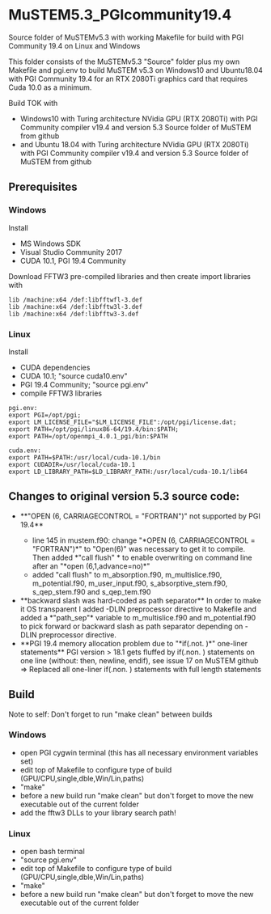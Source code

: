 # MuSTEM5.3_PGIcommunity19.4
Source folder of MuSTEMv5.3 with working Makefile for build with PGI Community 19.4 on Linux and Windows

This folder consists of the MuSTEMv5.3 "Source" folder plus my own Makefile and pgi.env to build MuSTEM v5.3
on Windows10 and Ubuntu18.04 with PGI Community 19.4 for an RTX 2080Ti graphics card that requires Cuda 10.0 as a minimum.

Build TOK with
<ul>
<li>Windows10 with Turing architecture NVidia GPU (RTX 2080Ti) with PGI Community compiler v19.4 and version 5.3 Source folder of MuSTEM from github</li>
<li>    and Ubuntu 18.04 with Turing architecture NVidia GPU (RTX 2080Ti) with PGI Community compiler v19.4 and version 5.3 Source folder of MuSTEM from github</li>
</ul>

## Prerequisites

### Windows
Install
<ul>
<li>MS Windows SDK</li>
<li>Visual Studio Community 2017</li>
<li>CUDA 10.1, PGI 19.4 Community</li>
</ul>

Download FFTW3 pre-compiled libraries and then create import libraries with

    lib /machine:x64 /def:libfftwfl-3.def
    lib /machine:x64 /def:libfftw3l-3.def
    lib /machine:x64 /def:libfftw3-3.def


### Linux
Install
<ul>
<li>CUDA dependencies</li>
<li>CUDA 10.1; "source cuda10.env"</li>
<li>PGI 19.4 Community; "source pgi.env"</li>
<li>compile FFTW3 libraries</li>
</ul>

    pgi.env:
    export PGI=/opt/pgi;
    export LM_LICENSE_FILE="$LM_LICENSE_FILE":/opt/pgi/license.dat;
    export PATH=/opt/pgi/linux86-64/19.4/bin:$PATH;
    export PATH=/opt/openmpi_4.0.1_pgi/bin:$PATH

    cuda.env:
    export PATH=$PATH:/usr/local/cuda-10.1/bin
    export CUDADIR=/usr/local/cuda-10.1
    export LD_LIBRARY_PATH=$LD_LIBRARY_PATH:/usr/local/cuda-10.1/lib64

## Changes to original version 5.3 source code:

<ul>
<li> **"OPEN (6, CARRIAGECONTROL = "FORTRAN")" not supported by PGI 19.4**</li>
    <ul>
	<li> line 145 in mustem.f90:  change "*OPEN (6, CARRIAGECONTROL = "FORTRAN")*" to "Open(6)" was necessary to get it to compile.   
	Then added *"call flush" * to enable overwriting on command line after an "*open (6,1,advance=no)*"</li>
 <li> added "call flush" to m_absorption.f90, m_multislice.f90, m_potential.f90, m_user_input.f90, s_absorptive_stem.f90, s_qep_stem.f90 and s_qep_tem.f90 </li>
 </ul>
<li> **backward slash was hard-coded as path separator**
In order to make it OS transparent I added -DLIN preprocessor directive to Makefile and added a  *"path_sep"* variable to m_multislice.f90 and m_potential.f90 to pick forward or backward slash as path separator depending on -DLIN preprocessor directive.
</li>
<li> **PGI 19.4 memory allocation problem due to "*if(.not.    )*" one-liner statements**  
PGI version > 18.1 gets fluffed by if(.non. ) statements on one line (without:  then, newline, endif), see issue 17 on MuSTEM github
=> Replaced all one-liner if(.non. ) statements with full length statements </li>
</ul>


## Build

Note to self: Don't forget to run "make clean" between builds

### Windows
<ul>
<li> open PGI cygwin terminal (this has all necessary environment variables set)</li>
<li>edit top of Makefile to configure type of build (GPU/CPU,single,dble,Win/Lin,paths)</li>
<li>"make"</li>
<li>before a new build run "make clean" but don't forget to move the new executable out of the current folder</li>
<li>add the fftw3 DLLs to your library search path!
</ul>

### Linux

<ul>
<li> open bash terminal </li>
<li>"source pgi.env"</li>
<li>edit top of Makefile to configure type of build (GPU/CPU,single,dble,Win/Lin,paths)</li>
<li>"make"</li>
<li>before a new build run "make clean" but don't forget to move the new executable out of the current folder</li>
</ul>



